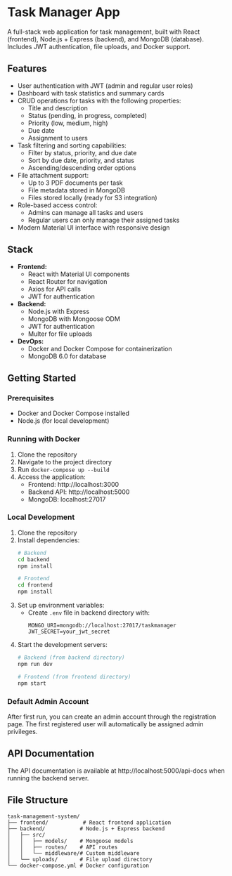 # Task Manager App

A full-stack web application for task management, built with React (frontend), Node.js + Express (backend), and MongoDB (database). Includes JWT authentication, file uploads, and Docker support.

## Features
- User authentication with JWT (admin and regular user roles)
- Dashboard with task statistics and summary cards
- CRUD operations for tasks with the following properties:
  - Title and description
  - Status (pending, in progress, completed)
  - Priority (low, medium, high)
  - Due date
  - Assignment to users
- Task filtering and sorting capabilities:
  - Filter by status, priority, and due date
  - Sort by due date, priority, and status
  - Ascending/descending order options
- File attachment support:
  - Up to 3 PDF documents per task
  - File metadata stored in MongoDB
  - Files stored locally (ready for S3 integration)
- Role-based access control:
  - Admins can manage all tasks and users
  - Regular users can only manage their assigned tasks
- Modern Material UI interface with responsive design

## Stack
- **Frontend:**
  - React with Material UI components
  - React Router for navigation
  - Axios for API calls
  - JWT for authentication
- **Backend:**
  - Node.js with Express
  - MongoDB with Mongoose ODM
  - JWT for authentication
  - Multer for file uploads
- **DevOps:**
  - Docker and Docker Compose for containerization
  - MongoDB 6.0 for database

## Getting Started

### Prerequisites
- Docker and Docker Compose installed
- Node.js (for local development)

### Running with Docker
1. Clone the repository
2. Navigate to the project directory
3. Run `docker-compose up --build`
4. Access the application:
   - Frontend: http://localhost:3000
   - Backend API: http://localhost:5000
   - MongoDB: localhost:27017

### Local Development
1. Clone the repository
2. Install dependencies:
   ```bash
   # Backend
   cd backend
   npm install
   
   # Frontend
   cd frontend
   npm install
   ```
3. Set up environment variables:
   - Create `.env` file in backend directory with:
     ```
     MONGO_URI=mongodb://localhost:27017/taskmanager
     JWT_SECRET=your_jwt_secret
     ```
4. Start the development servers:
   ```bash
   # Backend (from backend directory)
   npm run dev
   
   # Frontend (from frontend directory)
   npm start
   ```

### Default Admin Account
After first run, you can create an admin account through the registration page. The first registered user will automatically be assigned admin privileges.

## API Documentation
The API documentation is available at http://localhost:5000/api-docs when running the backend server.

## File Structure
```
task-management-system/
├── frontend/           # React frontend application
├── backend/           # Node.js + Express backend
│   ├── src/
│   │   ├── models/    # Mongoose models
│   │   ├── routes/    # API routes
│   │   └── middleware/# Custom middleware
│   └── uploads/       # File upload directory
└── docker-compose.yml # Docker configuration
``` 
